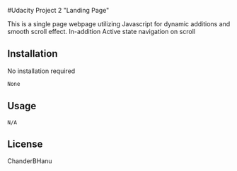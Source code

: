 #Udacity Project 2 "Landing Page"

This is a single page webpage utilizing Javascript for dynamic additions and smooth scroll effect. In-addition Active state navigation on scroll

## Installation

No installation required

```bash
None
```

## Usage

```
N/A
```



## License
ChanderBHanu
